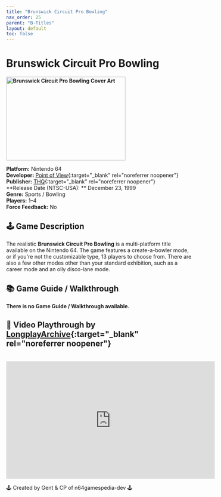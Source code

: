 ```yaml
---
title: "Brunswick Circuit Pro Bowling"
nav_order: 25
parent: "B-Titles"
layout: default
toc: false
---
```


# Brunswick Circuit Pro Bowling
<b>
<img src="https://gamepedia.cursecdn.com/gamia_gamepedia_en/thumb/0/0f/Front-Cover-Brunswick-Circuit-Pro-Bowling-NA-N64.jpg/450px-Front-Cover-Brunswick-Circuit-Pro-Bowling-NA-N64.jpg?version=5b7a807ebc5126430d86ed5457f9eaca" alt="Brunswick Circuit Pro Bowling Cover Art" style="object-fit:cover;width:320px;height:224px"/>
</b>

**Platform:** Nintendo 64  
**Developer:** [Point of View](https://en.wikipedia.org/wiki/Point_of_View,_Inc.){:target="_blank" rel="noreferrer noopener"}  
**Publisher:** [THQ](https://en.wikipedia.org/wiki/THQ){:target="_blank" rel="noreferrer noopener"}  
**Release Date (NTSC-USA): ** December 23, 1999  
**Genre:** Sports / Bowling  
**Players:** 1–4  
**Force Feedback:** No  

## 🕹️ Game Description
The realistic <strong>Brunswick Circuit Pro Bowling</strong> is a multi-platform title available on the Nintendo 64. The game features a create-a-bowler mode, or if you're not the customizable type, 13 players to choose from. There are also a few other modes other than your standard exhibition, such as a career mode and an oily disco-lane mode.

## 📚 Game Guide / Walkthrough  
**There is no Game Guide / Walkthrough available.**

## 🎥 Video Playthrough by [LongplayArchive](https://www.youtube.com/channel/UCM8XzXipyTsylZ_WsGKmdKQ){:target="_blank" rel="noreferrer noopener"}  
<br />
<iframe width="560" height="315" src="https://www.youtube.com/embed/cJMBGnJUHDs" title="Brunswick Circuit Pro Bowling Longplay" frameborder="0" allowfullscreen></iframe>

🕹️ Created by Gent & CP of n64gamespedia-dev 🕹️

<!-- Vault Format: n64gamespedia-dev -->
<!-- Protocol Source: _vault-specs/format-protocol.md -->
